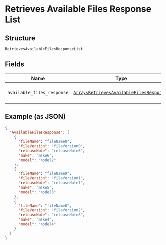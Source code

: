 
# Retrieves Available Files Response List

## Structure

`RetrievesAvailableFilesResponseList`

## Fields

| Name | Type | Tags | Description |
|  --- | --- | --- | --- |
| `available_files_response` | [`Array<RetrievesAvailableFilesResponse>`](../../doc/models/retrieves-available-files-response.md) | Optional | **Constraints**: *Maximum Items*: `100` |

## Example (as JSON)

```json
{
  "AvailableFilesResponse": [
    {
      "fileName": "fileName8",
      "fileVersion": "fileVersion0",
      "releaseNote": "releaseNote6",
      "make": "make6",
      "model": "model2"
    },
    {
      "fileName": "fileName9",
      "fileVersion": "fileVersion1",
      "releaseNote": "releaseNote7",
      "make": "make5",
      "model": "model3"
    },
    {
      "fileName": "fileName0",
      "fileVersion": "fileVersion2",
      "releaseNote": "releaseNote8",
      "make": "make4",
      "model": "model4"
    }
  ]
}
```

